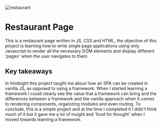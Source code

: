 ![restaurant](https://user-images.githubusercontent.com/49004789/212087319-69395082-79a4-41eb-a9ef-c9a4e811ae89.png)

# Restaurant Page

This is a restaurant page written in JS, CSS and HTML, the objective of this project is learning how to write single page applications using only Javascript
to render all the necessary DOM elements and display different 'pages' when the user navigates to them. 

## Key takeaways

In hindsight this project taught me about how an SPA can be created in vanilla JS, as opposed to using a framework. When I started learning a framework I could
clearly see the value that a framework can bring and the differences between a framework and the vanilla approach when it comes to rendering components, organizing modules and even routing.
To conclude, this is a simple project and at the time I completed it I didn't think much of it but it gave me a lot of insight and 'food for thought' when I moved towards learning a framework.
